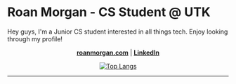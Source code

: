 # Roan Morgan - CS Student @ UTK


Hey guys, I'm a Junior CS student interested in all things tech. Enjoy looking through my profile!

<div align="center">

**[roanmorgan.com](https://roanmorgan.com/)** | **[LinkedIn](https://www.linkedin.com/in/roanmorgan53/)**

[![Top Langs](https://github-readme-stats-psi-ivory-82.vercel.app/api/top-langs/?username=roanmorgan53&theme=dark)](https://github-readme-stats-psi-ivory-82.vercel.app/)
    
</div>

---


